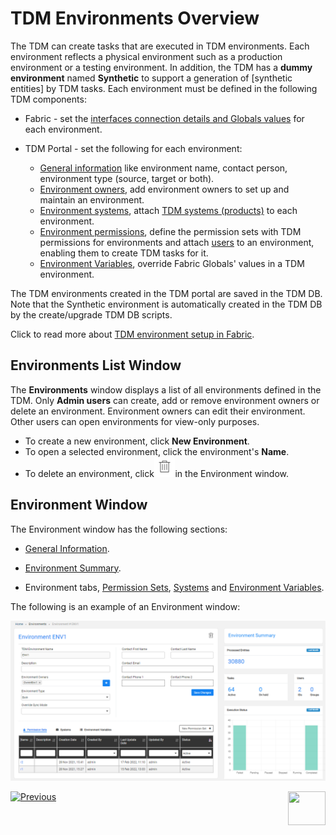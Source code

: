 # TDM Environments Overview

The TDM can create tasks that are executed in TDM environments. Each environment reflects a physical environment such as a production environment or a testing environment. In addition, the TDM has a **dummy environment** named **Synthetic** to support a generation of [synthetic entities] by TDM tasks. 
Each environment must be defined in the following TDM components:

- Fabric - set the [interfaces connection details and Globals values](/articles/25_environments/01_environments_overview.md) for each environment. 
- TDM Portal - set the following for each environment:

  - [General information](08_environment_window_general_information.md) like environment name, contact person, environment type (source, target or both).
  - [Environment owners](08_environment_window_general_information.md#environment-owners), add environment owners to set up and maintain an environment.
  - [Environment systems](11_environment_products_tab.md), attach [TDM systems (products)](05_tdm_gui_product_window.md) to each environment.
  - [Environment permissions](10_environment_roles_tab.md), define the permission sets with TDM permissions for environments and attach [users](02_tdm_gui_user_types.md) to an environment, enabling them to create TDM tasks for it.
  - [Environment Variables](12_environment_globals_tab.md), override Fabric Globals' values in a TDM environment.

The TDM environments created in the TDM portal are saved in the TDM DB. 
Note that the Synthetic environment is automatically created in the TDM DB by the create/upgrade TDM DB scripts.  

Click to read more about [TDM environment setup in Fabric](/articles/TDM/tdm_implementation/tdm_fabric_implementation_environments_setup.md).



## Environments List Window

The **Environments** window displays a list of all environments defined in the TDM. Only **Admin users** can create, add or remove environment owners or delete an environment. Environment owners can edit their environment. Other users can open environments for view-only purposes.

-   To create a new environment, click **New Environment**.
-   To open a selected environment, click the environment's **Name**.
-   To delete an environment, click<img src="images/delete_icon.png" alt="delete" style="zoom:80%;" />in the Environment window.



## Environment Window

The Environment window has the following sections:

- [General Information](08_environment_window_general_information.md).

- [Environment Summary](09_environment_window_summary_section.md).

- Environment tabs, [Permission Sets](10_environment_roles_tab.md), [Systems](11_environment_products_tab.md) and [Environment Variables](12_environment_globals_tab.md).

 The following is an example of an Environment window:

  ![environment](images/tdm_environment_window.png)



  [![Previous](/articles/images/Previous.png)](06_be_product_tdmdb_tables.md)[<img align="right" width="60" height="54" src="/articles/images/Next.png">](08_environment_window_general_information.md)
